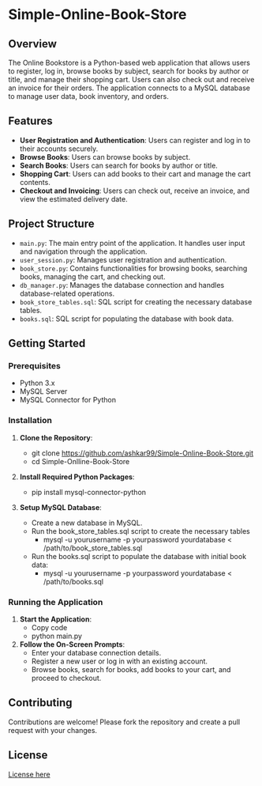 # Simple-Online-Book-Store

## Overview
The Online Bookstore is a Python-based web application that allows users to register, log in, browse books by subject, search for books by author or title, and manage their shopping cart. Users can also check out and receive an invoice for their orders. The application connects to a MySQL database to manage user data, book inventory, and orders.

## Features

- **User Registration and Authentication**: Users can register and log in to their accounts securely.
- **Browse Books**: Users can browse books by subject.
- **Search Books**: Users can search for books by author or title.
- **Shopping Cart**: Users can add books to their cart and manage the cart contents.
- **Checkout and Invoicing**: Users can check out, receive an invoice, and view the estimated delivery date.

## Project Structure

- `main.py`: The main entry point of the application. It handles user input and navigation through the application.
- `user_session.py`: Manages user registration and authentication.
- `book_store.py`: Contains functionalities for browsing books, searching books, managing the cart, and checking out.
- `db_manager.py`: Manages the database connection and handles database-related operations.
- `book_store_tables.sql`: SQL script for creating the necessary database tables.
- `books.sql`: SQL script for populating the database with book data.

## Getting Started

### Prerequisites

- Python 3.x
- MySQL Server
- MySQL Connector for Python

### Installation

1. **Clone the Repository**:
   - git clone https://github.com/ashkar99/Simple-Online-Book-Store.git
   - cd Simple-Onlline-Book-Store
    

2. **Install Required Python Packages**:
    - pip install mysql-connector-python

3. **Setup MySQL Database**:
    - Create a new database in MySQL.
    - Run the book_store_tables.sql script to create the necessary tables
        - mysql -u yourusername -p yourpassword yourdatabase < /path/to/book_store_tables.sql
    - Run the books.sql script to populate the database with initial book data:
        - mysql -u yourusername -p yourpassword yourdatabase < /path/to/books.sql
### Running the Application
1. **Start the Application**:
    - Copy code
    - python main.py
2. **Follow the On-Screen Prompts**:
    - Enter your database connection details.
    - Register a new user or log in with an existing account.
    - Browse books, search for books, add books to your cart, and proceed to checkout.

## Contributing
Contributions are welcome! Please fork the repository and create a pull request with your changes.

## License
[License here](https://github.com/ashkar99/Simple-Online-Book-Store/blob/main/LICENSE)
